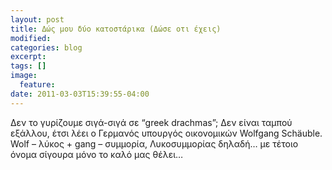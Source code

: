 ```yaml
---
layout: post
title: Δώς μου δύo κατοστάρικα (Δώσε οτι έχεις)
modified:
categories: blog
excerpt:
tags: []
image:
  feature:
date: 2011-03-03T15:39:55-04:00
---
```


Δεν το γυρίζουμε σιγά-σιγά σε “greek drachmas”; Δεν είναι ταμπού εξάλλου, έτσι λέει ο Γερμανός υπουργός οικονομικών Wolfgang Schäuble. Wolf – λύκος + gang – συμμορία, Λυκοσυμμορίας δηλαδή… με τέτοιο όνομα σίγουρα μόνο το καλό μας θέλει…
